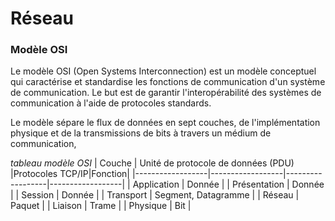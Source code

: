 # Réseau
### Modèle OSI

Le modèle OSI (Open Systems Interconnection) est un modèle conceptuel qui caractérise et standardise les fonctions de communication d'un système de communication.
Le but est de garantir l'interopérabilité des systèmes de communication à l'aide de protocoles standards.

Le modèle sépare le flux de données en sept couches, de l'implémentation physique et de la transmissions de bits à travers un médium de communication, 


*tableau modèle OSI* 
| Couche           | Unité de protocole de données (PDU) |Protocoles TCP/IP|Fonction|
|------------------|------------------|------------------|------------------|
| Application      | Donnée     |
| Présentation     | Donnée     |
| Session          | Donnée     |
| Transport        | Segment, Datagramme |
| Réseau           | Paquet     |
| Liaison          | Trame      |
| Physique         | Bit        |
